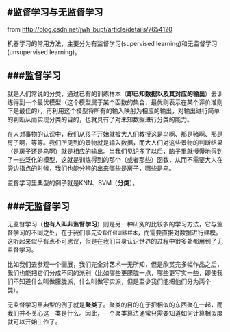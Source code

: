 #监督学习与无监督学习
---
from http://blog.csdn.net/jwh_bupt/article/details/7654120

机器学习的常用方法，主要分为有监督学习(supervised learning)和无监督学习(unsupervised learning)。

###监督学习
---
就是人们常说的分类，通过已有的训练样本（**即已知数据以及其对应的输出**）去训练得到一个最优模型（这个模型属于某个函数的集合，最优则表示在某个评价准则下是最佳的），再利用这个模型将所有的输入映射为相应的输出，对输出进行简单的判断从而实现分类的目的，也就具有了对未知数据进行分类的能力。

在人对事物的认识中，我们从孩子开始就被大人们教授这是鸟啊、那是猪啊、那是房子啊，等等。我们所见到的景物就是输入数据，而大人们对这些景物的判断结果（是房子还是鸟啊）就是相应的输出。当我们见识多了以后，脑子里就慢慢地得到了一些泛化的模型，这就是训练得到的那个（或者那些）函数，从而不需要大人在旁边指点的时候，我们也能分辨的出来哪些是房子，哪些是鸟。

监督学习里典型的例子就是KNN、SVM（**分类**）。

###无监督学习
---
无监督学习（**也有人叫非监督学习**）则是另一种研究的比较多的学习方法，它与监督学习的不同之处，在于我们事先`没有任何训练样本`，而需要直接对数据进行建模。这听起来似乎有点不可思议，但是在我们自身认识世界的过程中很多处都用到了无监督学习。

比如我们去参观一个画展，我们完全对艺术一无所知，但是欣赏完多幅作品之后，我们也能把它们分成不同的派别（比如哪些更朦胧一点，哪些更写实一些，即使我们不知道什么叫做朦胧派，什么叫做写实派，但是至少我们能把他们分为两个类）。

无监督学习里典型的例子就是**聚类**了。聚类的目的在于把相似的东西聚在一起，而我们并不关心这一类是什么。因此，一个聚类算法通常只需要知道如何计算相似度就可以开始工作了。

